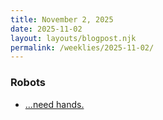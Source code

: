 ```yaml
---
title: November 2, 2025
date: 2025-11-02
layout: layouts/blogpost.njk
permalink: /weeklies/2025-11-02/
---
```


### Robots
* <span meta="2025-10-26T19:40"></span> [...need hands.](https://www.wsj.com/tech/the-hands-problem-holding-back-the-humanoid-revolution-c1aa6123?mod=hp_lista_pos1)
